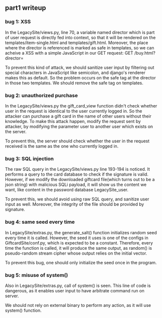 ## part1 writeup

### bug 1: XSS

In the LegacySite/views.py, line 70, a variable named director which is part of user request is directly fed into context, so that it will be rendered on the templates/item-single.html and templates/gift.html. Moreover, the place where the director is referenced is marked as safe in templates, so we can acheive a XSS with a simple JavaScript in our GET request: GET /buy.html?director=<script type="text/javascript">alert('XSS'); </script>

To prevent this kind of attack, we should sanitize user input by filtering out special characters in JavaScript like semicolon, and django's renderer makes this as default. So the problem occurs on the safe tag at the director in those two templates. We should remove the safe tag on templates.



### bug 2: unauthorized purchase

In the LegacySite/views.py the gift_card_view function didn't check whether user in the request is identical to the user currently logged in. So the attacker can purchase a gift card in the name of other users without their knowledge. To make this attack happen, modify the request sent by attacker, by modifying the parameter user to another user which exists on the server.

To prevent this, the server should check whether the user in the request received is the same as the one who currently logged in.



### bug 3: SQL injection

The raw SQL query in the LegacySite/views.py line 193-194 is noticed. It performs a query to the card database to check if the signature is valid. However, if we modify the downloaded giftcard file(which turns out to be a json string) with malicious SQLi payload, it will show us the content we want, like content in the password database LegacySite_user.

To prevent this, we should avoid using raw SQL query, and sanitize user input as well. Moreover, the integrity of the file should be provided by signature.



### bug 4: same seed every time

In LegacySite/extras.py, the generate_salt() function initializes random seed every time it is called. However, the seed it uses is one of the configs in GiftcardSite/conf.py, which is expected to be a constant. Therefore, every time the function is called, it will produce the same output, as random() is pseudo-random stream cipher whose output relies on the initial vector.

To prevent this bug, one should only initialize the seed once in the program.



### bug 5:  misuse of system()

Also in LegacySite/extras.py, call of system() is seen. This line of code is dangerous, as it enables user input to have arbitrate command run on server.

We should not rely on external binary to perform any action, as it will use system() function.

 